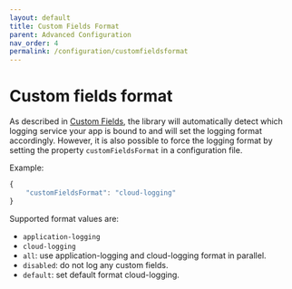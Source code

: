 ```yaml
---
layout: default
title: Custom Fields Format
parent: Advanced Configuration
nav_order: 4
permalink: /configuration/customfieldsformat
---
```


# Custom fields format

As described in [Custom Fields](/cf-nodejs-logging-support/general-usage/custom-fields), the library will automatically detect which logging service your app is bound to and will set the logging format accordingly. However, it is also possible to force the logging format by setting the property `customFieldsFormat` in a configuration file.

Example:

```js
{
    "customFieldsFormat": "cloud-logging"
}
```

Supported format values are:

* `application-logging`
* `cloud-logging`
* `all`: use application-logging and cloud-logging format in parallel.
* `disabled`: do not log any custom fields.
* `default`: set default format cloud-logging.
